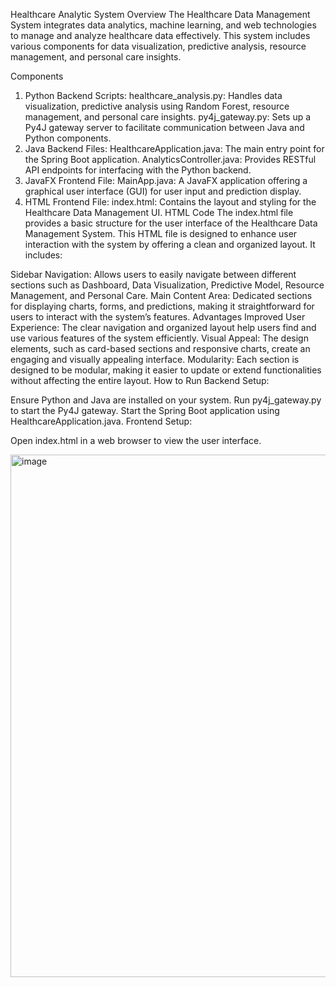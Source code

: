 Healthcare Analytic System
Overview
The Healthcare Data Management System integrates data analytics, machine learning, and web technologies to manage and analyze healthcare data effectively. This system includes various components for data visualization, predictive analysis, resource management, and personal care insights.

Components
1. Python Backend
Scripts:
healthcare_analysis.py: Handles data visualization, predictive analysis using Random Forest, resource management, and personal care insights.
py4j_gateway.py: Sets up a Py4J gateway server to facilitate communication between Java and Python components.
2. Java Backend
Files:
HealthcareApplication.java: The main entry point for the Spring Boot application.
AnalyticsController.java: Provides RESTful API endpoints for interfacing with the Python backend.
3. JavaFX Frontend
File:
MainApp.java: A JavaFX application offering a graphical user interface (GUI) for user input and prediction display.
4. HTML Frontend
File:
index.html: Contains the layout and styling for the Healthcare Data Management UI.
HTML Code
The index.html file provides a basic structure for the user interface of the Healthcare Data Management System. This HTML file is designed to enhance user interaction with the system by offering a clean and organized layout. It includes:

Sidebar Navigation: Allows users to easily navigate between different sections such as Dashboard, Data Visualization, Predictive Model, Resource Management, and Personal Care.
Main Content Area: Dedicated sections for displaying charts, forms, and predictions, making it straightforward for users to interact with the system’s features.
Advantages
Improved User Experience: The clear navigation and organized layout help users find and use various features of the system efficiently.
Visual Appeal: The design elements, such as card-based sections and responsive charts, create an engaging and visually appealing interface.
Modularity: Each section is designed to be modular, making it easier to update or extend functionalities without affecting the entire layout.
How to Run
Backend Setup:

Ensure Python and Java are installed on your system.
Run py4j_gateway.py to start the Py4J gateway.
Start the Spring Boot application using HealthcareApplication.java.
Frontend Setup:

Open index.html in a web browser to view the user interface.

<img width="1488" height="836" alt="image" src="https://github.com/user-attachments/assets/412dc815-bc3f-4554-aea0-1baac4279ed7" />





